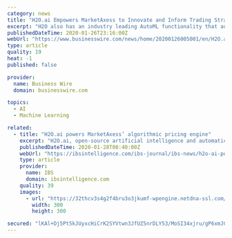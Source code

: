 ```yaml
---
category: news
title: "H2O.ai Empowers MarketAxess to Innovate and Inform Trading Strategies"
excerpt: "H2O also has an industry leading AutoML functionality that automatically runs through all the algorithms and their hyperparameters to produce a leaderboard of the best models. The H2O platform is extensively used in industries such as financial services that require the machine learning at scale. About H2O.ai H2O.ai is an open source leader in ..."
publishedDateTime: 2020-01-26T23:16:00Z
webUrl: "https://www.businesswire.com/news/home/20200126005001/en/H2O.ai-Empowers-MarketAxess-Innovate-Inform-Trading-Strategies"
type: article
quality: 19
heat: -1
published: false

provider:
  name: Business Wire
  domain: businesswire.com

topics:
  - AI
  - Machine Learning

related:
  - title: "H2O.ai powers MarketAxess’ algorithmic pricing engine"
    excerpt: "H2O.ai, open-source artificial intelligence and automatic machine learning platform provider ... The company also has partnerships with technology companies like NVIDIA, IBM, AWS, Microsoft Azure and Google Cloud Platform."
    publishedDateTime: 2020-01-28T08:40:00Z
    webUrl: "https://ibsintelligence.com/ibs-journal/ibs-news/h2o-ai-powers-marketaxess-algorithmic-pricing-engine/"
    type: article
    provider:
      name: IBS
      domain: ibsintelligence.com
    quality: 39
    images:
      - url: "https://32thcv3s4g2f4bru3o3jkumf-wpengine.netdna-ssl.com/wp-content/uploads/2020/01/h2o.jpg"
        width: 300
        height: 300

secured: "lKAl+Dj5Pt5kJUyxcHiCrK2SYVtwn3JfUZ5nrDLY53/MoSI34xjru/gP6xmJCoz51r1Xdv86uxlnXrxBavm5q3Zpv22VkZnmNgNdiL+fFWYS70pVd6WilvGxKOfqpR++Hmqq+e5gX7bUJMm8diMdvJdz79el9w7Sv35s/p8tDDfWrVxtNBQkfqQZ7GOHQDupgBZE35Yp/2+rGZOSqM7uYDF+m4JsSDTnpuz/lD+RC0BBYbsBHjrBWb9QmtVU9/tliD/rt4vEXhOCCKtPru7QzLyQji+XygjwNz1ycWl3lOffl9z1Th/nPk5DJxCXcBxqwL4wLfvLh6Gw9HkxXVWqq85Y0hNVAv/VuDD30Nw56FJXIeUszvZ3EHNHzqQmb5vGwFqFnt6lWJDC4q6POnYfcpTMEtUD0zODPbfvXpMPAPomI187jl66wk64UT/Yf0M3ZeapQUvmeNnFotfdcgfUNLwiogEIyMf/kK58ycdl160=;kL1blY/bivRjwbf1vp3JjQ=="
---
```


